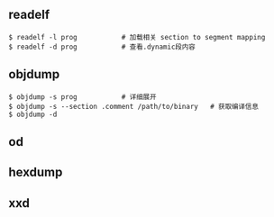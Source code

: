 ## readelf

```shell
$ readelf -l prog			# 加载相关 section to segment mapping
$ readelf -d prog			# 查看.dynamic段内容
```

## objdump

```shell
$ objdump -s prog			# 详细展开
$ objdump -s --section .comment /path/to/binary   # 获取编译信息
$ objdump -d 
```

## od

## hexdump

## xxd